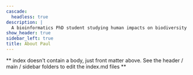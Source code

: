 ```yaml
---
cascade:
  headless: true
description: |
  A bioinformatics PhD student studying human impacts on biodiversity
show_header: true
sidebar_left: true
title: About Paul
---
```


** index doesn't contain a body, just front matter above.
See the header / main / sidebar folders to edit the index.md files **
